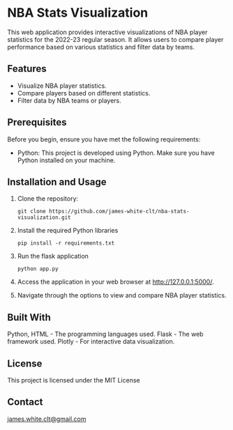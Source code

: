 # NBA Stats Visualization

This web application provides interactive visualizations of NBA player statistics for the 2022-23 regular season. It allows users to compare player performance based on various statistics and filter data by teams.

## Features

- Visualize NBA player statistics.
- Compare players based on different statistics.
- Filter data by NBA teams or players.

## Prerequisites

Before you begin, ensure you have met the following requirements:

- Python: This project is developed using Python. Make sure you have Python installed on your machine.

## Installation and Usage

1. Clone the repository:
   ```shell
   git clone https://github.com/james-white-clt/nba-stats-visualization.git

2. Install the required Python libraries
   ```shell
   pip install -r requirements.txt

3. Run the flask application
    ```shell
    python app.py

4. Access the application in your web browser at http://127.0.0.1:5000/.

5. Navigate through the options to view and compare NBA player statistics.

## Built With

Python, HTML - The programming languages used.
Flask - The web framework used.
Plotly - For interactive data visualization.

## License

This project is licensed under the MIT License

## Contact
james.white.clt@gmail.com
